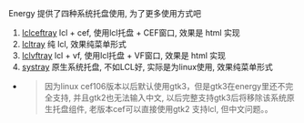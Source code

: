 Energy 提供了四种系统托盘使用, 为了更多使用方式吧

1. [lclceftray](lclceftray) lcl + cef, 使用lcl托盘 + CEF窗口, 效果是 html 实现
2. [lcltray](lcltray) 纯 lcl, 效果纯菜单形式
3. [lclvftray](lclvftray) lcl + vf, 使用lcl托盘 + VF窗口, 效果是 html 实现
4. [systray](systray) 原生系统托盘, 不如LCL好, 实际是为linux使用, 效果纯菜单形式
- > 因为linux cef106版本以后默认使用gtk3，但是gtk3在energy里还不完全支持,
  > 并且gtk2也无法输入中文, 以后完整支持gtk3后将移除该系统原生托盘组件,
  > 老版本cef可以直接使用gtk2 支持lcl, 但中文问题。。

